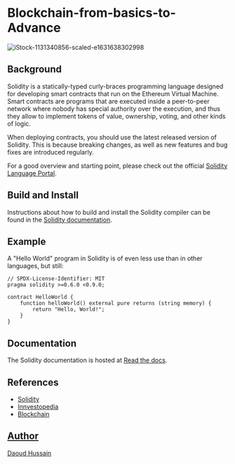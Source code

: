 # Blockchain-from-basics-to-Advance
![iStock-1131340856-scaled-e1631638302998](https://user-images.githubusercontent.com/87219816/181580680-0df634d0-6177-433b-82b3-922d0181da01.jpg)

## Background

Solidity is a statically-typed curly-braces programming language designed for developing smart contracts
that run on the Ethereum Virtual Machine. Smart contracts are programs that are executed inside a peer-to-peer
network where nobody has special authority over the execution, and thus they allow to implement tokens of value,
ownership, voting, and other kinds of logic.

When deploying contracts, you should use the latest released version of
Solidity. This is because breaking changes, as well as new features and bug fixes are
introduced regularly.

For a good overview and starting point, please check out the official [Solidity Language Portal](https://soliditylang.org).

## Build and Install

Instructions about how to build and install the Solidity compiler can be
found in the [Solidity documentation](https://docs.soliditylang.org/en/latest/installing-solidity.html#building-from-source).


## Example

A "Hello World" program in Solidity is of even less use than in other languages, but still:

```solidity
// SPDX-License-Identifier: MIT
pragma solidity >=0.6.0 <0.9.0;

contract HelloWorld {
    function helloWorld() external pure returns (string memory) {
        return "Hello, World!";
    }
}
```

## Documentation

The Solidity documentation is hosted at [Read the docs](https://docs.soliditylang.org).

## References
<ul>
    <li> <a href = "https://soliditylang.org/"> Solidity </li>
    <li> <a href = "https://www.investopedia.com/terms/b/blockchain.asp"> Innvestopedia </li>
    <li> <a href = "https://www.ibm.com/topics/what-is-blockchain"> Blockchain </li>
</ul>

## Author

[Daoud Hussain](http://daoud-hussain.com/)
